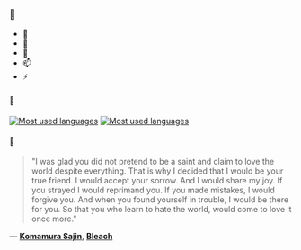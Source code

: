 ### 👋

- 🔭
- 🌱
- 💬
- 📫
- ⚡

#### 🧏

[![Most used languages](https://github-readme-stats-aynah.vercel.app/api/top-langs/?username=aynh&theme=solarized-dark&langs_count=6&layout=compact&hide_title=true)](https://github.com/anuraghazra/github-readme-stats#gh-dark-mode-only)
[![Most used languages](https://github-readme-stats-aynah.vercel.app/api/top-langs/?username=aynh&theme=solarized-light&langs_count=6&layout=compact&hide_title=true)](https://github.com/anuraghazra/github-readme-stats#gh-light-mode-only)

#### 💬

> "I was glad you did not pretend to be a saint and claim to love the world despite everything. That is why I decided that I would be your true friend. I would accept your sorrow. And I would share my joy. If you strayed I would reprimand you. If you made mistakes, I would forgive you. And when you found yourself in trouble, I would be there for you. So that you who learn to hate the world, would come to love it once more."

&mdash; [**Komamura Sajin**](https://myanimelist.net/character.php?q=Komamura%20Sajin&cat=character), [**Bleach**](https://myanimelist.net/search/all?q=Bleach&cat=all)
